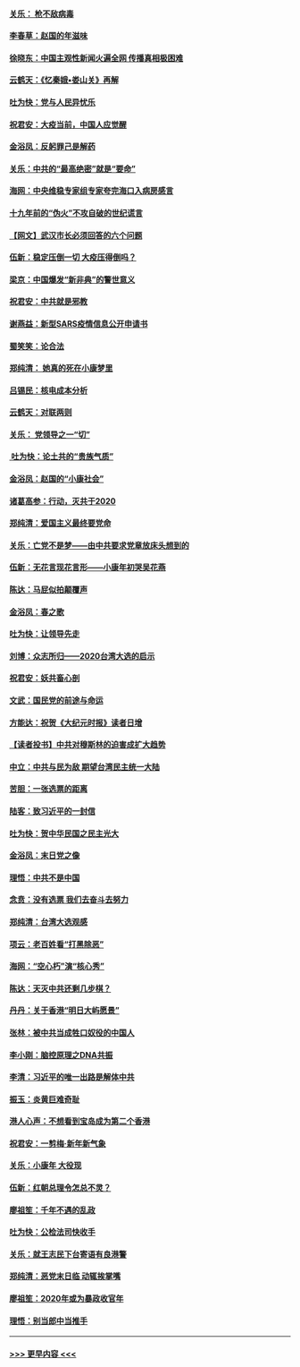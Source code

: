 #### [关乐： 枪不敌病毒](../pages/nsc993/n11826746.md?t=01281211) 
#### [李春草：赵国的年滋味](../pages/nsc993/n11826321.md?t=01281211) 
#### [徐晓东：中国主观性新闻火遍全网 传播真相极困难](../pages/nsc993/n11826508.md?t=01281211) 
#### [云鹤天：《忆秦娥▪娄山关》再解](../pages/nsc993/n11824682.md?t=01281211) 
#### [吐为快：党与人民异忧乐](../pages/nsc993/n11824660.md?t=01281211) 
#### [祝君安：大疫当前，中国人应觉醒](../pages/nsc993/n11821946.md?t=01281211) 
#### [金浴凤：反躬罪己是解药](../pages/nsc993/n11820280.md?t=01281211) 
#### [关乐：中共的“最高绝密”就是“要命”](../pages/nsc993/n11816946.md?t=01281211) 
#### [海网：中央维稳专家组专家夸完海口入病房感言](../pages/nsc993/n11815138.md?t=01281211) 
#### [十九年前的“伪火”不攻自破的世纪谎言](../pages/nsc993/n11813238.md?t=01281211) 
#### [【网文】武汉市长必须回答的六个问题](../pages/nsc993/n11813848.md?t=01281211) 
#### [伍新：稳定压倒一切 大疫压得倒吗？](../pages/nsc993/n11812634.md?t=01281211) 
#### [梁京：中国爆发“新非典”的警世意义](../pages/nsc993/n11812554.md?t=01281211) 
#### [祝君安：中共就是邪教](../pages/nsc993/n11812431.md?t=01281211) 
#### [谢燕益：新型SARS疫情信息公开申请书](../pages/nsc993/n11808840.md?t=01281211) 
#### [蜀笑笑：论合法](../pages/nsc993/n11808064.md?t=01281211) 
#### [郑纯清： 她真的死在小康梦里](../pages/nsc993/n11806623.md?t=01281211) 
#### [吕锡民：核电成本分析](../pages/nsc993/n11806284.md?t=01281211) 
#### [云鹤天：对联两则](../pages/nsc993/n11805957.md?t=01281211) 
#### [关乐： 党领导之一“切”](../pages/nsc993/n11804505.md?t=01281211) 
#### [ 吐为快：论土共的“贵族气质”](../pages/nsc993/n11804490.md?t=01281211) 
#### [金浴凤：赵国的“小康社会”](../pages/nsc993/n11804452.md?t=01281211) 
#### [诸葛高参：行动，灭共于2020](../pages/nsc993/n11804120.md?t=01281211) 
#### [郑纯清：爱国主义最终要党命](../pages/nsc993/n11802197.md?t=01281211) 
#### [关乐：亡党不是梦——由中共要求党章放床头想到的](../pages/nsc993/n11802156.md?t=01281211) 
#### [伍新：无花言现花言形——小康年初哭吴花燕](../pages/nsc993/n11800044.md?t=01281211) 
#### [陈达：马屁似拍颠覆声](../pages/nsc993/n11800010.md?t=01281211) 
#### [金浴凤：春之歌](../pages/nsc993/n11797687.md?t=01281211) 
#### [吐为快：让领导先走](../pages/nsc993/n11797512.md?t=01281211) 
#### [刘博：众志所归——2020台湾大选的启示](../pages/nsc993/n11796878.md?t=01281211) 
#### [祝君安：妖共畜心剖](../pages/nsc993/n11794273.md?t=01281211) 
#### [文武：国民党的前途与命运](../pages/nsc993/n11794198.md?t=01281211) 
#### [方能达：祝贺《大纪元时报》读者日增](../pages/nsc993/n11793807.md?t=01281211) 
#### [【读者投书】中共对穆斯林的迫害成扩大趋势](../pages/nsc993/n11791371.md?t=01281211) 
#### [中立：中共与民为敌 期望台湾民主统一大陆](../pages/nsc993/n11790392.md?t=01281211) 
#### [苦胆：一张选票的距离](../pages/nsc993/n11788914.md?t=01281211) 
#### [陆客：致习近平的一封信](../pages/nsc993/n11788867.md?t=01281211) 
#### [吐为快：贺中华民国之民主光大](../pages/nsc993/n11788618.md?t=01281211) 
#### [金浴凤：末日党之像](../pages/nsc993/n11787475.md?t=01281211) 
#### [理悟：中共不是中国](../pages/nsc993/n11787463.md?t=01281211) 
#### [念贲：没有选票  我们去奋斗去努力](../pages/nsc993/n11787398.md?t=01281211) 
#### [郑纯清：台湾大选观感](../pages/nsc993/n11786210.md?t=01281211) 
#### [项云：老百姓看“打黑除恶”](../pages/nsc993/n11785398.md?t=01281211) 
#### [海网：“空心朽”演“核心秀”](../pages/nsc993/n11783874.md?t=01281211) 
#### [陈达：天灭中共还剩几步棋？](../pages/nsc993/n11783719.md?t=01281211) 
#### [丹丹：关于香港“明日大屿愿景”](../pages/nsc993/n11783273.md?t=01281211) 
#### [张林：被中共当成牲口奴役的中国人](../pages/nsc993/n11782397.md?t=01281211) 
#### [李小刚：脑控原理之DNA共振](../pages/nsc993/n11780962.md?t=01281211) 
#### [李清：习近平的唯一出路是解体中共](../pages/nsc993/n11780866.md?t=01281211) 
#### [振玉：炎黄巨难奇耻](../pages/nsc993/n11779632.md?t=01281211) 
#### [港人心声：不想看到宝岛成为第二个香港](../pages/nsc993/n11778817.md?t=01281211) 
#### [祝君安：一剪梅‧新年新气象](../pages/nsc993/n11776340.md?t=01281211) 
#### [关乐：小康年 大役现](../pages/nsc993/n11774213.md?t=01281211) 
#### [伍新：红朝总理令怎总不灵？](../pages/nsc993/n11770813.md?t=01281211) 
#### [廖祖笙：千年不遇的乱政](../pages/nsc993/n11770373.md?t=01281211) 
#### [吐为快：公检法司快收手](../pages/nsc993/n11770359.md?t=01281211) 
#### [关乐：就王志民下台寄语有良港警](../pages/nsc993/n11769903.md?t=01281211) 
#### [郑纯清：恶党末日临 动辄挨掌嘴](../pages/nsc993/n11769356.md?t=01281211) 
#### [廖祖笙：2020年或为暴政收官年](../pages/nsc993/n11768216.md?t=01281211) 
#### [理悟：别当郎中当推手](../pages/nsc993/n11768243.md?t=01281211) 

----
#### [ >>> 更早内容 <<< ](../indexes/nsc993-earlier.md)
